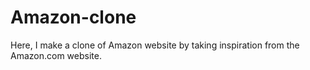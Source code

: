 # Amazon-clone
Here, I make a clone of Amazon website by taking inspiration from the Amazon.com website.
